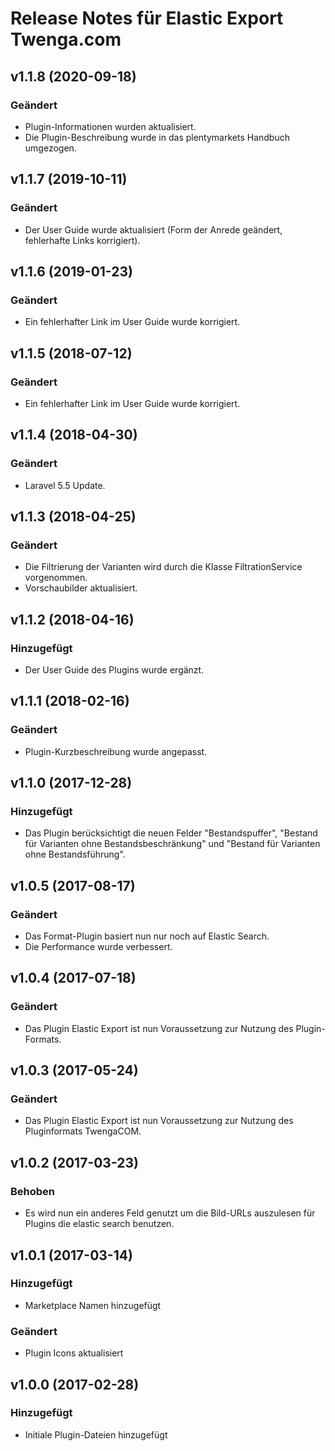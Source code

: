 # Release Notes für Elastic Export Twenga.com

## v1.1.8 (2020-09-18)

### Geändert
- Plugin-Informationen wurden aktualisiert.
- Die Plugin-Beschreibung wurde in das plentymarkets Handbuch umgezogen.

## v1.1.7 (2019-10-11)

### Geändert
- Der User Guide wurde aktualisiert (Form der Anrede geändert, fehlerhafte Links korrigiert).

## v1.1.6 (2019-01-23)

### Geändert
- Ein fehlerhafter Link im User Guide wurde korrigiert.

## v1.1.5 (2018-07-12)

### Geändert
- Ein fehlerhafter Link im User Guide wurde korrigiert.

## v1.1.4 (2018-04-30)

### Geändert
- Laravel 5.5 Update.

## v1.1.3 (2018-04-25)

### Geändert
- Die Filtrierung der Varianten wird durch die Klasse FiltrationService vorgenommen.
- Vorschaubilder aktualisiert.

## v1.1.2 (2018-04-16)

### Hinzugefügt
- Der User Guide des Plugins wurde ergänzt.

## v1.1.1 (2018-02-16)

### Geändert
- Plugin-Kurzbeschreibung wurde angepasst.

## v1.1.0 (2017-12-28)

### Hinzugefügt
- Das Plugin berücksichtigt die neuen Felder "Bestandspuffer", "Bestand für Varianten ohne Bestandsbeschränkung" und "Bestand für Varianten ohne Bestandsführung".

## v1.0.5 (2017-08-17)

### Geändert
- Das Format-Plugin basiert nun nur noch auf Elastic Search.
- Die Performance wurde verbessert.

## v1.0.4 (2017-07-18)

### Geändert
- Das Plugin Elastic Export ist nun Voraussetzung zur Nutzung des Plugin-Formats.

## v1.0.3 (2017-05-24)

### Geändert
- Das Plugin Elastic Export ist nun Voraussetzung zur Nutzung des Pluginformats TwengaCOM.

## v1.0.2 (2017-03-23)

### Behoben
- Es wird nun ein anderes Feld genutzt um die Bild-URLs auszulesen für Plugins die elastic search benutzen.

## v1.0.1 (2017-03-14)

### Hinzugefügt
- Marketplace Namen hinzugefügt

### Geändert
- Plugin Icons aktualisiert

## v1.0.0 (2017-02-28)

### Hinzugefügt
- Initiale Plugin-Dateien hinzugefügt
